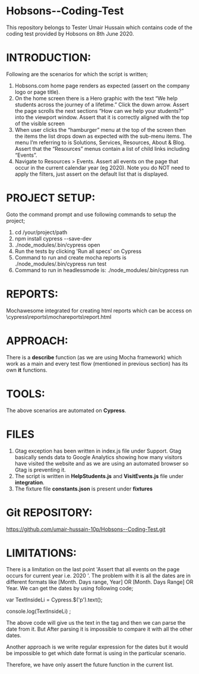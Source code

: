 # Hobsons--Coding-Test
This repository belongs to Tester Umair Hussain which contains code of the coding test provided by Hobsons on 8th June 2020.
# INTRODUCTION:

Following are the scenarios for which the script is written;

  1.	Hobsons.com home page renders as expected (assert on the company logo or page title).
2.	On the home screen there is a Hero graphic with the text “We help students across the journey of a lifetime.” Click the down arrow. Assert the page scrolls the next sections “How can we help your students?” into the viewport window. Assert that it is correctly aligned with the top of the visible screen
3.	When user clicks the “hamburger” menu at the top of the screen then the items the list drops down as expected with the sub-menu items. The menu I’m referring to is Solutions, Services, Resources, About & Blog. Assert that the “Resources” menus contain a list of child links including “Events”.
4.	Navigate to Resources > Events. Assert all events on the page that occur in the current calendar year (eg 2020). Note you do NOT need to apply the filters, just assert on the default list that is displayed.

# PROJECT SETUP:
Goto the command prompt and use following commands to setup the project;
1. cd /your/project/path
2. npm install cypress --save-dev
3. ./node_modules/.bin/cypress open
4. Run the tests by clicking 'Run all specs' on Cypress
5. Command to run and create mocha reports is ./node_modules/.bin/cypress run test
6. Command to run in headlessmode is: ./node_modules/.bin/cypress run

# REPORTS:
Mochawesome integrated for creating html reports which can be access on \cypress\reports\mochareports\report.html

# APPROACH:
There is a **describe** function (as we are using Mocha framework) which work as a main and every test flow (mentioned in previous section) has its own **it** functions.

# TOOLS:

The above scenarios are automated on **Cypress**.

# FILES

1. Gtag exception has been written in index.js file under Support. Gtag basically sends data to Google Analytics showing how many visitors have visited the website and as we are using an automated browser so Gtag is preventing it.
2. The script is written in **HelpStudents.js** and **VisitEvents.js** file under **integration**.
3. The fixture file **constants.json** is present under **fixtures**

# Git REPOSITORY:
https://github.com/umair-hussain-10p/Hobsons--Coding-Test.git

# LIMITATIONS:

There is a limitation on the last point &#39;Assert that all events on the page occurs for current year i.e. 2020 &#39;. The problem with it is all the dates are in different formats like [Month. Days range, Year] OR [Month. Days Range] OR Year. We can get the dates by using following code;

var TextInsideLi = Cypress.$(&#39;p&#39;).text();

console.log(TextInsideLi) ;

The above code will give us the text in the tag and then we can parse the date from it. But After parsing it is impossible to compare it with all the other dates.

Another approach is we write regular expression for the dates but it would be impossible to get which date format is using in the particular scenario.

Therefore, we have only assert the future function in the current list.

